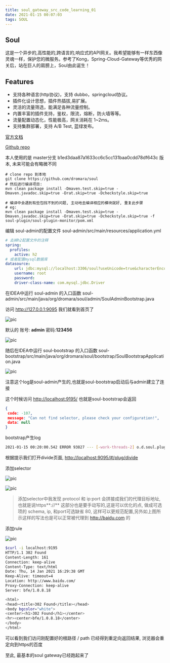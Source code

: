 ```yaml
---
title: soul_gateway_src_code_learning_01
date: 2021-01-15 00:07:03
tags: SOUL
---
```



## Soul

这是一个异步的,高性能的,跨语言的,响应式的API网关。我希望能够有一样东西像灵魂一样，保护您的微服务。参考了Kong，Spring-Cloud-Gateway等优秀的网关后，站在巨人的肩膀上，Soul由此诞生！

## Features

- 支持各种语言(http协议)，支持 dubbo，springcloud协议。
- 插件化设计思想，插件热插拔,易扩展。
- 灵活的流量筛选，能满足各种流量控制。
- 内置丰富的插件支持，鉴权，限流，熔断，防火墙等等。
- 流量配置动态化，性能极高，网关消耗在 1~2ms。
- 支持集群部署，支持 A/B Test, 蓝绿发布。

[官方文档](https://dromara.org/zh-cn/docs/soul/soul.html)

[Github repo](https://github.com/dromara/soul)

本人使用的是 master分支 b1ed3daa87a1633cc6c5cc131baa0cdd78df643c 版本, 未来可能会有略微不同

``` shell
# clone repo 到本地
git clone https://github.com/dromara/soul
# 然后进行编译项目:
mvn clean package install -Dmaven.test.skip=true -Dmaven.javadoc.skip=true -Drat.skip=true -Dcheckstyle.skip=true

# 编译中会遇到有些包找不到的问题, 主动地去编译相应的模块就好, 重复此步骤
# eg:
mvn clean package install -Dmaven.test.skip=true -Dmaven.javadoc.skip=true -Drat.skip=true -Dcheckstyle.skip=true -f soul-plugin/soul-plugin-monitor/pom.xml

```

编辑 soul-admin的配置文件 soul-admin/src/main/resources/application.yml

```yaml
# 去掉h2配置文件的注释
spring:
  profiles:
    active: h2
# 或者配置mysql数据库
datasource:
    url: jdbc:mysql://localhost:3306/soul?useUnicode=true&characterEncoding=utf-8
    username: root
    password:
    driver-class-name: com.mysql.jdbc.Driver
```

在IDEA中运行 soul-admin 的入口函数 soul-admin/src/main/java/org/dromara/soul/admin/SoulAdminBootstrap.java

访问 <http://127.0.0.1:9095> 我们就看到首页了

![pic](00login.png)

默认的 账号: **admin** 密码:**123456**

![pic](01index.png)

随后在IDEA中运行 soul-bootstrap 的入口函数 soul-bootstrap/src/main/java/org/dromara/soul/bootstrap/SoulBootstrapApplication.java

![pic](02start_bootstrap_log.jpg)

注意这个log是soul-admin产生的,也就是soul-bootstrap启动后与admin建立了连接

这个时候访问 <http://localhost:9195/> 也就是soul-bootstrap会返回

```json
{
 code: -107,
 message: "Can not find selector, please check your configuration!",
 data: null
}
```

bootstrap产生log

```bash
2021-01-15 00:20:00.542 ERROR 93827 --- [-work-threads-2] o.d.soul.plugin.base.utils.CheckUtils    : can not match selector data: divide
```

根据提示我们打开divide页面, <http://localhost:9095/#/plug/divide>

添加selector

![pic](03selector.png)

![pic](030_opt.jpg)

> 添加selector中我发现 protocol 和 ip:port 会拼接成我们的代理目标地址, 也就是说https**://** 这部分也是要手动写的,这是可以优化的点, 做成可选项的 schema, ip, 和port可选缺省 80, 这样可以更规范配置,另外如上图所示这样的写法也是可以正常被代理到 <http://baidu.com> 的

添加rule

![pic](04rule.png)

```bash
$curl -i localhost:9195
HTTP/1.1 302 Found
Content-Length: 161
Connection: keep-alive
Content-Type: text/html
Date: Thu, 14 Jan 2021 16:29:38 GMT
Keep-Alive: timeout=4
Location: http://www.baidu.com/
Proxy-Connection: keep-alive
Server: bfe/1.0.8.18

<html>
<head><title>302 Found</title></head>
<body bgcolor="white">
<center><h1>302 Found</h1></center>
<hr><center>bfe/1.0.8.18</center>
</body>
</html>
```

可以看到我们访问刚配置好的根路径 / path 已经得到重定向返回结果, 浏览器会重定向到https的百度

至此, 最基本的soul gateway已经跑起来了
